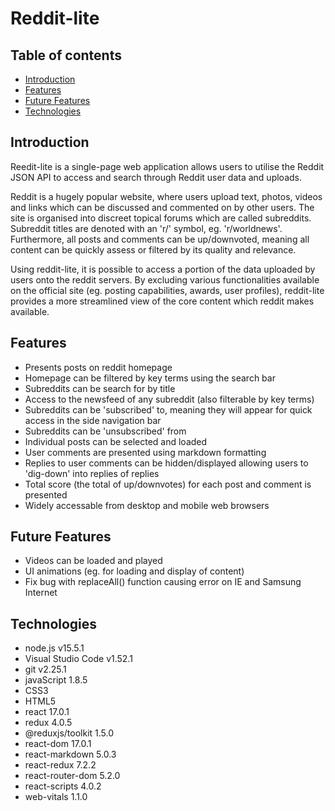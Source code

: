 # Reddit-lite

## Table of contents
- [Introduction](#Introduction)
- [Features](#Features)
- [Future Features](#Future-Features)
- [Technologies](#Technologies)

## Introduction
Reedit-lite is a single-page web application allows users to utilise the Reddit JSON API to access and search through Reddit user data and uploads.

Reddit is a hugely popular website, where users upload text, photos, videos and links which can be discussed and commented on by other users. The site is organised into discreet topical forums which are called subreddits. Subreddit titles are denoted with an 'r/' symbol, eg. 'r/worldnews'. Furthermore, all posts and comments can be up/downvoted, meaning all content can be quickly assess or filtered by its quality and relevance.

Using reddit-lite, it is possible to access a portion of the data uploaded by users onto the reddit servers. By excluding various functionalities available on the official site (eg. posting capabilities, awards, user profiles), reddit-lite provides a more streamlined view of the core content which reddit makes available.

## Features

- Presents posts on reddit homepage
- Homepage can be filtered by key terms using the search bar
- Subreddits can be search for by title
- Access to the newsfeed of any subreddit (also filterable by key terms)
- Subreddits can be 'subscribed' to, meaning they will appear for quick access in the side navigation bar
- Subreddits can be 'unsubscribed' from
- Individual posts can be selected and loaded
- User comments are presented using markdown formatting
- Replies to user comments can be hidden/displayed allowing users to 'dig-down' into replies of replies
- Total score (the total of up/downvotes) for each post and comment is presented
- Widely accessable from desktop and mobile web browsers

## Future Features

- Videos can be loaded and played
- UI animations (eg. for loading and display of content)
- Fix bug with replaceAll() function causing error on IE and Samsung Internet

## Technologies

- node.js v15.5.1
- Visual Studio Code v1.52.1
- git v2.25.1
- javaScript 1.8.5
- CSS3
- HTML5
- react 17.0.1
- redux 4.0.5
- @reduxjs/toolkit 1.5.0
- react-dom 17.0.1
- react-markdown 5.0.3
- react-redux 7.2.2
- react-router-dom 5.2.0
- react-scripts 4.0.2
- web-vitals 1.1.0


